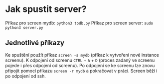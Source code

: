 # Jak spustit server?
Příkaz pro screen mydb: `python3 todb.py`
Příkaz pro screen server: `sudo python3 server.py`

## Jednotlivé příkazy
Ke spuštění použít příkaz `screen -s mydb` (příkaz k vytvoření nové instance screenu).
K odpojení od screenu `CTRL` + `A` + `D` (proces zadaný ve screenu pojede i přes odpojení od screenu).
Po odpojení se ke screenu lze znovu připojit pomocí příkazu `screen -r mydb` a pokračovat v práci.
Screen běží i po odpojení od ssh.